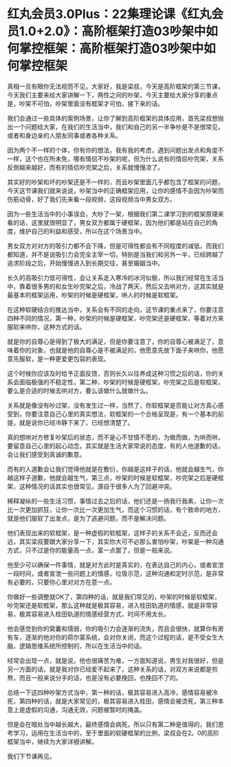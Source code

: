 # 红丸会员3.0Plus：22集理论课《红丸会员1.0+2.0》：高阶框架打造03吵架中如何掌控框架：高阶框架打造03吵架中如何掌控框架

真相一旦有眼你无法视而不见，大家好，我是梁叔，今天是高阶框架的第三节课，今天我们主要来给大家讲解一下，两性之间的吵架，今天主要给大家分享的重点是，吵架不可怕，吵架里面没有框架才可怕，接下来的话。

我们会通过一些具体的案例场景，让你了解到高阶框架的具体应用，首先梁叔想抛出一个问题给大家，在我们的生活当中，我们和自己的另一半争吵是不是很常见，或者和身边亲的人朋友同事或者各种关系。

因为两个不一样的个体，你有你的想法，我有我的考虑，遇到问题出发点和角度不一样，这个也在所未免，哪有情侣不吵架的呢，但为什么说有的情侣吵完架，关系反倒越来越好，而有的情侣吵完架之后，关系就慢慢凉了。

其实好的吵架和坏的吵架还是不一样的，而且吵架里面几乎都包含了框架的问题，今天这节课我们就来说说，吵架当中的正确框架应用，让你的感情不会因为吵架而伤筋动骨，好了我们先来看一段视频，这段视频当中男女双方。

因为一些生活当中的小事误会，大吵了一架，根据我们第二课学习到的框架原理来看的话，这里就很明显了，男女双方都属于硬框架，因为他们都是站在自己的角度，维护自己的利益和感受，所以在这个场景当中。

男女双方对对方的吸引力都不会下降，但是可得性都会有不同程度的减低，而我们都知道，并不是说吸引力会完全主宰一切，特别是当我们和另外一半，已经跨越了追求阶段之后，开始慢慢进入到长期交往，甚至婚姻当中。

长久的高吸引力低可得性，会让关系走入寒冷的冰河似极，所以我们经常在生活当中，靠着很多男的和女生吵完架之后，冷战了两天，然后又去哄对方，这其实就是最基本的框架运用，吵架的时候是硬框架，哄人的时候是软框架。

在这种软硬结合的推达当中，关系会有不同的走向，这节课的重点来了，你要注意四种不同的情况，第一种，吵架的时候是硬框架，吵完架还是硬框架，等着对方来服软来哄你，这种方式的话。

就是你的自尊心是得到了极大的满足，但是你要注意了，你的自尊心被满足了，意味着你的对象，也就是他的自尊心是不被满足的，他愿意先放下面子来哄你，他愿意先服软，是一种更爱更包容的表现。

这个时候你应该及时给予正面反馈，否则长久以往养成这种习惯之后的话，你的关系会面临极强的不稳定性，第二种，吵架的时候是硬框架，吵完架之后是软框架，要么是合适的时候去哄对方，要么该做什么就做什么。

关系就是像没有吵过架，没有发生过一样，当然了，你软框架是否能让对方真心感受到，你要注意自己心里的真实想法，软框架的一个合格呈现是，有一个基本的前提，就是说你已经冷静下来了，已经想清楚了。

真的想哄对方修复吵架后的状态，而不是心不甘情不愿的，为做而做，为哄而哄，要留意自己心里的起心动念，其实就是生活大家常说的态度，有的人他道歉的话，会让我们感受到真诚的歉意。

而有的人道歉会让我们觉得他就是在敷衍，你越是这样子的话，他就会越生气，你越这样子道歉，他就会越生气，第三点，吵架的时候是软框架，吵完架之后是硬框架，这种情况的话其实也很常见，源自于很多人为了回避冲突。

稀释凝纵的一些生活习惯，事情过去之后的话，他们还是一扬我行我素，让你一次比一次更加抓狂，让你一次比一次更加生气，而这个习惯的话，有个致命的地方，就是他们服软了出发点，是为了逃避问题，而不是解决问题。

他们表现出来的软框架，是一种虚假的软框架，这样子的关系不会近，反而还会远，其实梁叔要跟大家分享一下，其实你大可不必那么害怕吵架，吵架是一种沟通方式，只不过是你的能量高一点，富一点罢了，但是一般来说。

他至少可以确保一件事情，就是对方此时是真实的，在表达自己的内心，或者宣泄一段时间，或者宣泄一些问题上的情感，垃圾示范，这种沟通和定时示范，是非常有必要的，只要你心里对对方在意一点。

你做好一些调整就OK了，第四种的话，就是我们常见的，吵架的时候是软框架，吵完架还是软框架，那么这种就是极其容易，进入桂田轨道的情感，就是非常容易，极其容易进入桂田轨道的情感经营方式，时间不用太长。

他会感觉到你的窝囊和懦弱，你的吸引力会逐渐的流失，而且会很快，就算你有房有车，逐渐的他对你的荷尔蒙系统，会对你关闭，而这个过程的话，是不受女生大脑，逻辑思维系统所控制的，所以在生活当中的话。

经常会出现一点，就是说，他也很痛苦为难，一方面知道说，男生对我很好，但是另一方面的话，就是我对你已经爱不起来了，这种关系的话，对双方来说都是煎熬，而且一般来说分手的话，也是没有必要挽回，也挽回不了的。

总结一下这四种吵架方式当中，第一种的话，极其容易进入高冷，感情容易被冷死，第四种的话，就是大家常见的，极其容易进入桂田，感情会被烫死，第三种本意上是虚假的沟通，沟通无效，问题被暂时的掩盖。

但是会在暗处当中越长越大，最终感情会病死，所以只有第二种是值得的，我们思考学习，运用在生活当中的，至于里面的软硬框架的比例，梁叔会在2。0的高阶框架当中，继续为大家详细讲解。

我们下节课再见。